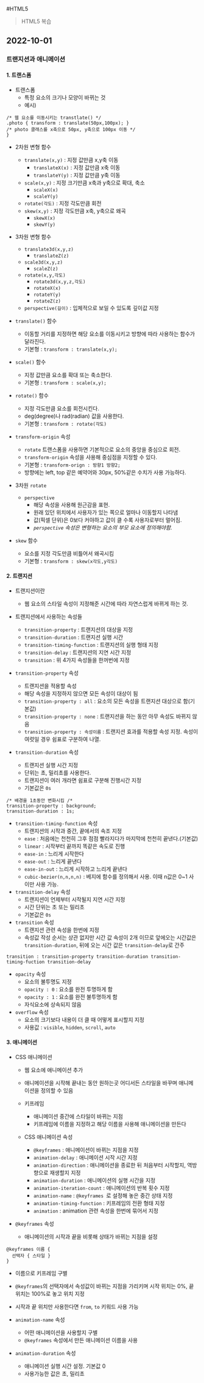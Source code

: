 #HTML5

> HTML5 복습

## 2022-10-01

### 트랜지션과 애니메이션

#### 1. 트랜스폼

- 트랜스폼
  - 특정 요소의 크기나 모양이 바뀌는 것
  - 예시)

```
/* 웹 요소를 이동시키는 transtlate() */
.photo { transform : translate(50px,100px); }
/* photo 클래스를 x축으로 50px, y축으로 100px 이동 */
}
```

- 2차원 변형 함수

  - `translate(x,y)` : 지정 값만큼 x,y축 이동
    - `translateX(x)` : 지정 값만큼 x축 이동
    - `translateY(y)` : 지정 값만큼 y축 이동
  - `scale(x,y)` : 지정 크기만큼 x축과 y축으로 확대, 축소
    - `scaleX(x)`
    - `scaleY(y)`
  - `rotate(각도)` : 지정 각도만큼 회전
  - `skew(x,y)` : 지정 각도만큼 x축, y축으로 왜곡
    - `skewX(x)`
    - `skewY(y)`

- 3차원 변형 함수

  - `translate3d(x,y,z)`
    - `translateZ(z)`
  - `scale3d(x,y,z)`
    - `scaleZ(z)`
  - `rotate(x,y,각도)`
    - `rotate3d(x,y,z,각도)`
    - `rotateX(x)`
    - `rotateY(y)`
    - `rotateZ(z)`
  - `perspective(길이)` : 입체적으로 보일 수 있도록 깊이값 지정

- `translate()` 함수
  - 이동할 거리를 지정하면 해당 요소를 이동시키고 방향에 따라 사용하는 함수가 달라진다.
  - 기본형 : `transform : translate(x,y);`
- `scale()` 함수
  - 지정 값만큼 요소를 확대 또는 축소한다.
  - 기본형 : `transform : scale(x,y);`
- `rotate()` 함수
  - 지정 각도만큼 요소를 회전시킨다.
  - deg(degree)나 rad(radian) 값을 사용한다.
  - 기본형 : `transform : rotate(각도)`
- `transform-origin` 속성
  - `rotate` 트랜스폼을 사용하면 기본적으로 요소의 중앙을 중심으로 회전.
  - `transform-origin` 속성을 사용해 중심점을 지정할 수 있다.
  - 기본형 : `transform-orign : 방향1 방향2;`
  - 방향에는 left, top 같은 예약어와 30px, 50%같은 수치가 사용 가능하다.
- 3차원 `rotate`
  - `perspective`
    - 해당 속성을 사용해 원근감을 표현.
    - 원래 있던 위치에서 사용자가 있는 쪽으로 얼마나 이동할지 나타냄
    - 값(픽셀 단위)은 0보다 커야하고 값이 클 수록 사용자로부터 멀어짐.
    - _`perspective` 속성은 변형하는 요소의 부모 요소에 정의해야함._
- `skew` 함수
  - 요소를 지정 각도만큼 비틀어서 왜곡시킴
  - 기본형 : `transform : skew(x각도,y각도)`

#### 2. 트랜지션

- 트랜지션이란
  - 웹 요소의 스타일 속성이 지정해준 시간에 따라 자연스럽게 바뀌게 하는 것.
- 트랜지션에서 사용하는 속성들

  - `transition-property` : 트랜지션의 대상을 지정
  - `transition-duration` : 트랜지션 실행 시간
  - `transition-timing-function` : 트랜지션의 실행 형태 지정
  - `transition-delay` : 트랜지션의 지연 시간 지정
  - `transition` : 위 4가지 속성들을 한꺼번에 지정

- `transition-property` 속성

  - 트랜지션을 적용할 속성
  - 해당 속성을 지정하지 않으면 모든 속성이 대상이 됨
  - `transition-property : all` : 요소의 모든 속성을 트랜지션 대상으로 함(기본값)
  - `transition-property : none` : 트랜지션을 하는 동안 아무 속성도 바뀌지 않음
  - `transition-property : 속성이름` : 트랜지션 효과를 적용할 속성 지정. 속성이 여럿일 경우 쉼표로 구분하여 나열.

- `transition-duration` 속성
  - 트랜지션 실행 시간 지정
  - 단위는 초, 밀리초를 사용한다.
  - 트랜지션이 여러 개라면 쉼표로 구분해 진행시간 지정
  - 기본값은 `0s`

```
/* 배경을 1초동안 변화시킴 /*
transition-property : background;
transition-duration : 1s;
```

- `transition-timing-function` 속성
  - 트랜지션의 시작과 중간, 끝에서의 속조 지정
  - `ease` : 처음에는 천천히 그후 점점 빨라지다가 마지막에 천천히 끝낸다.(기본값)
  - `linear` : 시작부터 끝까지 똑같은 속도로 진행
  - `ease-in` : 느리게 시작한다
  - `ease-out` : 느리게 끝낸다
  - `ease-in-out` : 느리게 시작하고 느리게 끝낸다
  - `cubic-bezier(n,n,n,n)` : 베지에 함수를 정의해서 사용. 이때 n값은 0~1 사이만 사용 가능.
- `transition-delay` 속성
  - 트랜지션이 언제부터 시작될지 지연 시간 지정
  - 시간 단위는 초 또는 밀리초
  - 기본값은 `0s`
- `transition` 속성
  - 트랜지션 관련 속성을 한번에 지정
  - 속성값 작성 순서는 상관 없지만 시간 값 속성이 2개 이므로 앞에오는 시간값은 `transition-duration`, 뒤에 오는 시간 값은 `transition-delay`로 간주

```
transition : transition-property transition-duration transition-timing-fuction transition-delay
```

- `opacity` 속성
  - 요소의 불투명도 지정
  - `opacity : 0` : 요소를 완전 투명하게 함
  - `opacity : 1` : 요소를 완전 불투명하게 함
  - 자식요소에 상속되지 않음
- `overflow` 속성
  - 요소의 크기보다 내용이 더 클 때 어떻게 표시할지 지정
  - 사용값 : `visible`, `hidden`, `scroll`, `auto`

#### 3. 애니메이션

- CSS 애니메이션

  - 웹 요소에 애니메이션 추가
  - 애니메이션을 시작해 끝내는 동안 원하는곳 어디서든 스타일을 바꾸며 애니메이션을 정의할 수 있음
  - 키프레임

    - 애니메이션 중간에 스타일이 바뀌는 지점
    - 키프레임에 이름을 지정하고 해당 이름을 사용해 애니메이션을 만든다

  - CSS 애니메이션 속성
    - `@keyframes` : 애니메이션이 바뀌는 지점을 지정
    - `animation-delay` : 애니메이션 시작 시간 지정
    - `animation-direction` : 애니메이션을 종료한 뒤 처음부터 시작할지, 역방향으로 재생할지 지정
    - `animation-duration` : 애니메이션의 실행 시간을 지정
    - `animation-iteration-count` : 애니메이션의 반복 횟수 지정
    - `animation-name` : `@keyframes `로 설정해 놓은 중간 상태 지정
    - `animation-timing-function` : 키프레임의 전환 형태 지정
    - `animation` : animation 관련 속성을 한번에 묶어서 지정

- `@keyframes` 속성
  - 애니메이션의 시작과 끝을 비롯해 상태가 바뀌는 지점을 설정

```
@keyframes 이름 {
  선택자 { 스타일 }
}
```

- 이름으로 키프레임 구별
- `@keyframes`의 선택자에서 속성값이 바뀌는 지점을 가리키며 시작 위치는 0%, 끝 위치는 100%로 놓고 위치 지정
- 시작과 끝 위치만 사용한다면 `from`, `to` 키워드 사용 가능

- `animation-name` 속성
  - 어떤 애니메이션을 사용할지 구별
  - `@keyframes` 속성에서 만든 애니메이션 이름을 사용
- `animation-duration` 속성
  - 애니메이션 실행 시간 설정. 기본값 0
  - 사용가능한 값은 초, 밀리초
